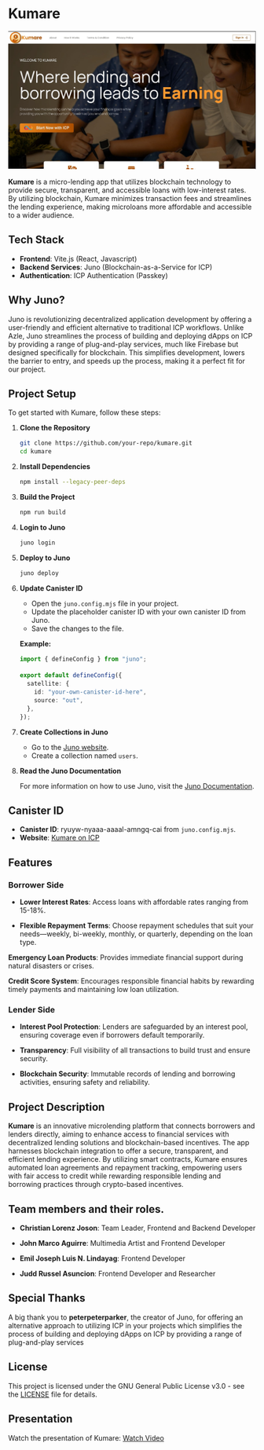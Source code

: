 # Kumare

![Kumare](./kumare-website.png)

**Kumare** is a micro-lending app that utilizes blockchain technology to provide secure, transparent, and accessible loans with low-interest rates. By utilizing blockchain, Kumare minimizes transaction fees and streamlines the lending experience, making microloans more affordable and accessible to a wider audience.

## Tech Stack

- **Frontend**: Vite.js (React, Javascript)
- **Backend Services**: Juno (Blockchain-as-a-Service for ICP)
- **Authentication**: ICP Authentication (Passkey)

## Why Juno?

Juno is revolutionizing decentralized application development by offering a user-friendly and efficient alternative to traditional ICP workflows. Unlike Azle, Juno streamlines the process of building and deploying dApps on ICP by providing a range of plug-and-play services, much like Firebase but designed specifically for blockchain. This simplifies development, lowers the barrier to entry, and speeds up the process, making it a perfect fit for our project.

## Project Setup

To get started with Kumare, follow these steps:

1. **Clone the Repository**

   ```bash
   git clone https://github.com/your-repo/kumare.git
   cd kumare
   ```

2. **Install Dependencies**

   ```bash
   npm install --legacy-peer-deps
   ```

3. **Build the Project**

   ```bash
   npm run build
   ```

4. **Login to Juno**

   ```bash
   juno login
   ```

5. **Deploy to Juno**

   ```bash
   juno deploy
   ```

6. **Update Canister ID**

   - Open the `juno.config.mjs` file in your project.
   - Update the placeholder canister ID with your own canister ID from Juno.
   - Save the changes to the file.

   **Example:**

   ```typescript
   import { defineConfig } from "juno";

   export default defineConfig({
     satellite: {
       id: "your-own-canister-id-here",
       source: "out",
     },
   });
   ```

7. **Create Collections in Juno**

   - Go to the [Juno website](https://juno.build).
   - Create a collection named `users`.

8. **Read the Juno Documentation**

   For more information on how to use Juno, visit the [Juno Documentation](https://internetcomputer.org/docs/current/developer-docs/web-apps/frameworks/juno).

## Canister ID

- **Canister ID**: ryuyw-nyaaa-aaaal-amngq-cai from `juno.config.mjs`.
- **Website**: [Kumare on ICP](https://ryuyw-nyaaa-aaaal-amngq-cai.icp0.io/)

## Features

### Borrower Side

- **Lower Interest Rates**: Access loans with affordable rates ranging from 15-18%.

- **Flexible Repayment Terms**: Choose repayment schedules that suit your needs—weekly, bi-weekly, monthly, or quarterly, depending on the loan type.

**Emergency Loan Products**: Provides immediate financial support during natural disasters or crises.

**Credit Score System**: Encourages responsible financial habits by rewarding timely payments and maintaining low loan utilization.

### Lender Side

- **Interest Pool Protection**: Lenders are safeguarded by an interest pool, ensuring coverage even if borrowers default temporarily.

- **Transparency**: Full visibility of all transactions to build trust and ensure security.

- **Blockchain Security**: Immutable records of lending and borrowing activities, ensuring safety and reliability.


## Project Description

**Kumare** is an innovative microlending platform that connects borrowers and lenders directly, aiming to enhance access to financial services with decentralized lending solutions and blockchain-based incentives. The app harnesses blockchain integration to offer a secure, transparent, and efficient lending experience. By utilizing smart contracts, Kumare ensures automated loan agreements and repayment tracking, empowering users with fair access to credit while rewarding responsible lending and borrowing practices through crypto-based incentives.

## Team members and their roles.

- **Christian Lorenz Joson**: Team Leader, Frontend and Backend Developer

- **John Marco Aguirre**: Multimedia Artist and Frontend Developer

- **Emil Joseph Luis N. Lindayag**: Frontend Developer

- **Judd Russel Asuncion**: Frontend Developer and Researcher


## Special Thanks

A big thank you to **peterpeterparker**, the creator of Juno, for offering an alternative approach to utilizing ICP in your projects which simplifies the process of building and deploying dApps on ICP by providing a range of plug-and-play services

## License

This project is licensed under the GNU General Public License v3.0 - see the [LICENSE](LICENSE) file for details.

## Presentation

Watch the presentation of Kumare: [Watch Video](https://drive.google.com/file/d/1b4RKdb8expGHWfN1ilvnckJrA8iKWXi5/view?usp=drivesdk)
